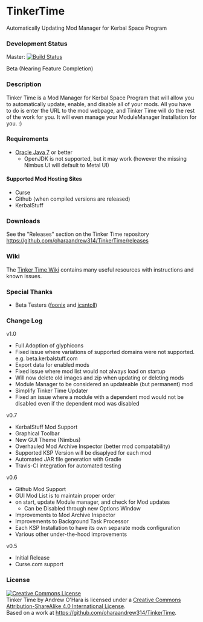 TinkerTime
==========

Automatically Updating Mod Manager for Kerbal Space Program

### Development Status

Master: [![Build Status](https://travis-ci.org/oharaandrew314/TinkerTime.svg?branch=master)](https://travis-ci.org/oharaandrew314/TinkerTime)

Beta (Nearing Feature Completion)

### Description
Tinker Time is a Mod Manager for Kerbal Space Program that will allow you to automatically update, enable, and disable all of your mods.  All you have to do is enter the URL to the mod webpage, and Tinker Time will do the rest of the work for you.  It will even manage your ModuleManager Installation for you. :)

### Requirements
- [Oracle Java 7](https://java.com/en/download/index.jsp) or better
  - OpenJDK is not supported, but it may work (however the missing Nimbus UI will default to Metal UI)

#### Supported Mod Hosting Sites
- Curse
- Github (when compiled versions are released)
- KerbalStuff



### Downloads
See the "Releases" section on the Tinker Time repository
https://github.com/oharaandrew314/TinkerTime/releases

### Wiki
The [Tinker Time Wiki](https://github.com/oharaandrew314/TinkerTime/wiki) contains many useful resources with instructions and known issues.

### Special Thanks
- Beta Testers ([foonix](https://github.com/foonix) and [jcsntoll](https://github.com/jcsntoll))

### Change Log
v1.0
- Full Adoption of glyphicons
- Fixed issue where variations of supported domains were not supported. e.g. beta.kerbalstuff.com
- Export data for enabled mods
- Fixed issue where mod list would not always load on startup
- Will now delete old images and zip when updating or deleting mods
- Module Manager to be considered an updateable (but permanent) mod
- Simplify Tinker Time Updater
- Fixed an issue where a module with a dependent mod would not be disabled even
  if the dependent mod was disabled

v0.7
- KerbalStuff Mod Support
- Graphical Toolbar
- New GUI Theme (Nimbus)
- Overhauled Mod Archive Inspector (better mod compatability)
- Supported KSP Version will be disaplyed for each mod
- Automated JAR file generation with Gradle
- Travis-CI integration for automated testing

v0.6
- Github Mod Support
- GUI Mod List is to maintain proper order
- on start, update Module manager, and check for Mod updates
  - Can be Disabled through new Options Window
- Improvements to Mod Archive Inspector
- Improvements to Background Task Processor
- Each KSP Installation to have its own separate mods configuration
- Various other under-the-hood improvements

v0.5
- Initial Release
- Curse.com support

### License
<a rel="license" href="http://creativecommons.org/licenses/by-sa/4.0/"><img alt="Creative Commons License" style="border-width:0" src="https://i.creativecommons.org/l/by-sa/4.0/88x31.png" /></a><br /><span xmlns:dct="http://purl.org/dc/terms/" href="http://purl.org/dc/dcmitype/InteractiveResource" property="dct:title" rel="dct:type">Tinker Time</span> by <span xmlns:cc="http://creativecommons.org/ns#" property="cc:attributionName">Andrew O'Hara</span> is licensed under a <a rel="license" href="http://creativecommons.org/licenses/by-sa/4.0/">Creative Commons Attribution-ShareAlike 4.0 International License</a>.<br />Based on a work at <a xmlns:dct="http://purl.org/dc/terms/" href="https://github.com/oharaandrew314/TinkerTime" rel="dct:source">https://github.com/oharaandrew314/TinkerTime</a>.
